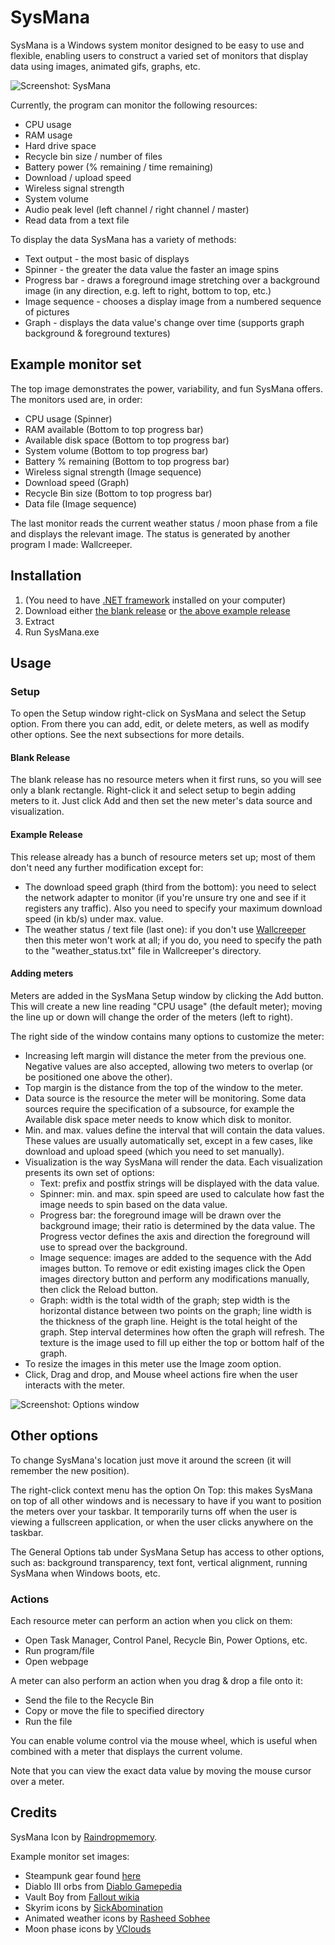 SysMana
=======

SysMana is a Windows system monitor designed to be easy to use and flexible, enabling users to construct a varied set of monitors that display data using images, animated gifs, graphs, etc.

![Screenshot: SysMana](http://i.imgur.com/CMaGFS7.gif)

Currently, the program can monitor the following resources:
* CPU usage
* RAM usage
* Hard drive space
* Recycle bin size / number of files
* Battery power (% remaining / time remaining)
* Download / upload speed
* Wireless signal strength
* System volume
* Audio peak level (left channel / right channel / master)
* Read data from a text file

To display the data SysMana has a variety of methods:
* Text output - the most basic of displays
* Spinner - the greater the data value the faster an image spins
* Progress bar - draws a foreground image stretching over a background image (in any direction, e.g. left to right, bottom to top, etc.)
* Image sequence - chooses a display image from a numbered sequence of pictures
* Graph - displays the data value's change over time (supports graph background & foreground textures)


Example monitor set
---------------------

The top image demonstrates the power, variability, and fun SysMana offers. The monitors used are, in order:
* CPU usage (Spinner)
* RAM available (Bottom to top progress bar)
* Available disk space (Bottom to top progress bar)
* System volume (Bottom to top progress bar)
* Battery % remaining (Bottom to top progress bar)
* Wireless signal strength (Image sequence)
* Download speed (Graph)
* Recycle Bin size (Bottom to top progress bar)
* Data file (Image sequence)

The last monitor reads the current weather status / moon phase from a file and displays the relevant image. The status is generated by another program I made: Wallcreeper.


Installation
-------------

1. (You need to have [.NET framework](http://www.microsoft.com/en-us/download/details.aspx?id=30653) installed on your computer)
2. Download either [the blank release](https://github.com/Winterstark/SysMana/releases/tag/v1.0)
 or [the above example release](https://github.com/Winterstark/SysMana/releases/tag/v1.0-example)
3. Extract
4. Run SysMana.exe


Usage
------

### Setup

To open the Setup window right-click on SysMana and select the Setup option. From there you can add, edit, or delete meters, as well as modify other options. See the next subsections for more details.

#### Blank Release

The blank release has no resource meters when it first runs, so you will see only a blank rectangle. Right-click it and select setup to begin adding meters to it. Just click Add and then set the new meter's data source and visualization.

#### Example Release

This release already has a bunch of resource meters set up; most of them don't need any further modification except for:
* The download speed graph (third from the bottom): you need to select the network adapter to monitor (if you're unsure try one and see if it registers any traffic). Also you need to specify your maximum download speed (in kb/s) under max. value.
* The weather status / text file (last one): if you don't use [Wallcreeper]() then this meter won't work at all; if you do, you need to specify the path to the "weather_status.txt" file in Wallcreeper's directory.

#### Adding meters

Meters are added in the SysMana Setup window by clicking the Add button. This will create a new line reading "CPU usage" (the default meter); moving the line up or down will change the order of the meters (left to right).

The right side of the window contains many options to customize the meter:
- Increasing left margin will distance the meter from the previous one. Negative values are also accepted, allowing two meters to overlap (or be positioned one above the other).
- Top margin is the distance from the top of the window to the meter.
- Data source is the resource the meter will be monitoring. Some data sources require the specification of a subsource, for example the Available disk space meter needs to know which disk to monitor.
- Min. and max. values define the interval that will contain the data values. These values are usually automatically set, except in a few cases, like download and upload speed (which you need to set manually).
- Visualization is the way SysMana will render the data. Each visualization presents its own set of options:
  - Text: prefix and postfix strings will be displayed with the data value.
  - Spinner: min. and max. spin speed are used to calculate how fast the image needs to spin based on the data value.
  - Progress bar: the foreground image will be drawn over the background image; their ratio is determined by the data value. The Progress vector defines the axis and direction the foreground will use to spread over the background.
  - Image sequence: images are added to the sequence with the Add images button. To remove or edit existing images click the Open images directory button and perform any modifications manually, then click the Reload button.
  - Graph: width is the total width of the graph; step width is the horizontal distance between two points on the graph; line width is the thickness of the graph line. Height is the total height of the graph. Step interval determines how often the graph will refresh. The texture is the image used to fill up either the top or bottom half of the graph.
- To resize the images in this meter use the Image zoom option.
- Click, Drag and drop, and Mouse wheel actions fire when the user interacts with the meter.

![Screenshot: Options window](http://i.imgur.com/dEzYx9S.png)

## Other options

To change SysMana's location just move it around the screen (it will remember the new position).

The right-click context menu has the option On Top: this makes SysMana on top of all other windows and is necessary to have if you want to position the meters over your taskbar. It temporarily turns off when the user is viewing a fullscreen application, or when the user clicks anywhere on the taskbar.

The General Options tab under SysMana Setup has access to other options, such as: background transparency, text font, vertical alignment, running SysMana when Windows boots, etc.

### Actions

Each resource meter can perform an action when you click on them:
* Open Task Manager, Control Panel, Recycle Bin, Power Options, etc.
* Run program/file
* Open webpage

A meter can also perform an action when you drag & drop a file onto it:
* Send the file to the Recycle Bin
* Copy or move the file to specified directory
* Run the file

You can enable volume control via the mouse wheel, which is useful when combined with a meter that displays the current volume.

Note that you can view the exact data value by moving the mouse cursor over a meter.


Credits
----------

SysMana Icon by [Raindropmemory](http://raindropmemory.deviantart.com/art/Legendora-Icon-Set-118999011).

Example monitor set images:
* Steampunk gear found [here](http://www.gjillianstone.com/the-yard-men.html)
* Diablo III orbs from [Diablo Gamepedia](http://diablo.gamepedia.com/Category:Diablo_III_User_Interface_Images)
* Vault Boy from [Fallout wikia](http://fallout.wikia.com/wiki/Category:Fallout_3_achievement_and_trophy_images)
* Skyrim icons by [SickAbomination](http://sickabomination.deviantart.com/art/Skyrim-Orb-270815282)
* Animated weather icons by [Rasheed Sobhee](http://www.behance.net/gallery/Weather-Animation-Icons-Free-Download/10740083)
* Moon phase icons by [VClouds](http://vclouds.deviantart.com/art/VClouds-Weather-2-179058977)
